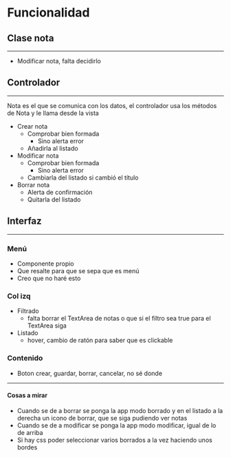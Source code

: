 # Funcionalidad

## Clase nota
-----------
- Modificar nota, falta decidirlo

## Controlador
---------------
Nota es el que se comunica con los datos, el controlador usa los métodos de Nota y le llama desde la vista
- Crear nota
    - Comprobar bien formada
        - Sino alerta error
    - Añadirla al listado
- Modificar nota
    - Comprobar bien formada
        - Sino alerta error
    - Cambiarla del listado si cambió el título
- Borrar nota
    - Alerta de confirmación
    - Quitarla del listado

## Interfaz
-------------
### Menú
- Componente propio
- Que resalte para que se sepa que es menú
- Creo que no haré esto
### Col izq
- Filtrado
    - falta borrar el TextArea de notas o que si el filtro sea true para el TextArea siga 
- Listado
    - hover, cambio de ratón para saber que es clickable
### Contenido
- Boton crear, guardar, borrar, cancelar, no sé donde

--------------
#### Cosas a mirar
- Cuando se de a borrar se ponga la app modo borrado y en el listado a la derecha un icono de borrar, que se siga pudiendo ver notas
- Cuando se de a modificar se ponga la app modo modificar, igual de lo de arriba
- Si hay css poder seleccionar varios borrados a la vez haciendo unos bordes




